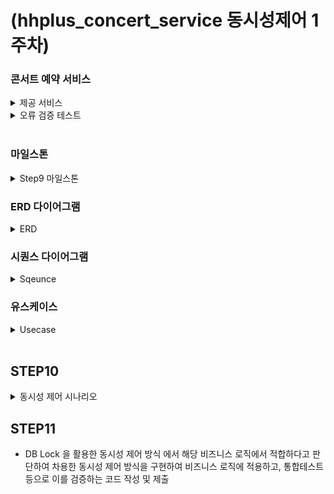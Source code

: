 # (hhplus_concert_service 동시성제어 1주차)
### 콘서트 예약 서비스
<details>
<summary>제공 서비스</summary>
  <li>1.예약 가능 콘서트 조회</li>
  <li>2.콘서트 날짜 및 좌석 조회</li>
  <li>3.콘서트 예약</li>
  <li>4.포인트 조회/충전/사용</li>
  <li>결제</li>
</details>

<details>
<summary>오류 검증 테스트</summary>
  <ul>
    <li>콘서트 조회</li>
      <ul>
        <li>1. 예약 가능 콘서트가 아닌 경우</li>
      </ul>
  </ul>

  <ul>
    <li>콘서트 예약</li>
    <ul>
      <li>1.이미 예약된 좌석일 경우</li>
      <li>2.예약 후 5분 내 결제를 완료하지 않은 경우</li>
    </ul>
  </ul>
  
  <ul>
    <li>포인트 조회/충전/사용</li>
      <ul>
        <li>1.충전 포인트가 0보다 작은경우</li>
      </ul>
  </ul>

  <ul>
    <li>결제</li>
      <ul>
        <li>1.포인트가 부족할 경우</li>
        <li>2.토큰이 없는 경우</li>
      </ul>
  </ul>
</details>

<br>

### 마일스톤
<details>
  <summary>Step9 마일스톤</summary>
  <li><img width="865" alt="마일스톤" src="https://github.com/user-attachments/assets/f63bf13f-2c33-4491-b407-26de784f4279">
 </li>
</details>

### ERD 다이어그램
<details>
  <summary>ERD</summary>
  <li><img width="619" alt="ERD다이어그램" src="https://github.com/user-attachments/assets/f35f505c-b2f4-4f13-b970-baee44ee9f49"></li>
</details>

### 시퀀스 다이어그램
<details>
  <summary>Sqeunce</summary>
  <li><img width="521" alt="유스케이스 예시" src="https://github.com/user-attachments/assets/12258fb1-8da2-45b8-afbb-78de93634a0f">
</li>
</details>

### 유스케이스
<details>
  <summary>Usecase</summary>
  <li><img width="500" alt="유스케이스 다이어그램" src="https://github.com/user-attachments/assets/eaea2ac8-4eed-4792-b50e-73162d165d52"></li>
</details>

<br>

## STEP10
<details>
<summary>동시성 제어 시나리오</summary>
  - Lock 관련 동시성제어 공부 <br>
  https://velog.io/@mabest123/JPA%EC%9D%98-%EB%82%99%EA%B4%80%EC%A0%81-%EB%9D%BD-%EB%B9%84%EA%B4%80%EC%A0%81-%EB%9D%BD-%EC%9D%84-%ED%86%B5%ED%95%9C-%EB%8F%99%EC%8B%9C%EC%84%B1-%EC%A0%9C%EC%96%B4-feat.-%ED%95%AD%ED%95%B4-%ED%94%8C%EB%9F%AC%EC%8A%A4-%EB%8F%99%EC%8B%9C%EC%84%B1-%EC%A0%9C%EC%96%B4-%EA%B3%BC%EC%A0%9C <br><br>
  
  1. Reservation Service
  
</details>

## STEP11
- DB Lock 을 활용한 동시성 제어 방식 에서 해당 비즈니스 로직에서 적합하다고 판단하여 차용한 동시성 제어 방식을 구현하여 비즈니스 로직에 적용하고, 통합테스트 등으로 이를 검증하는 코드 작성 및 제출

